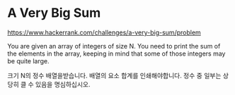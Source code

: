 # A Very Big Sum

https://www.hackerrank.com/challenges/a-very-big-sum/problem

You are given an array of integers of size N. You need to print the sum of the elements in the array, keeping in mind that some of those integers may be quite large. 

크기 N의 정수 배열을받습니다. 배열의 요소 합계를 인쇄해야합니다. 정수 중 일부는 상당히 클 수 있음을 명심하십시오.